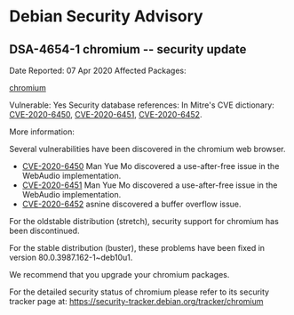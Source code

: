 
Debian Security Advisory
========================


DSA-4654-1 chromium -- security update
--------------------------------------



Date Reported:
07 Apr 2020
Affected Packages:

[chromium](https://packages.debian.org/src:chromium)

Vulnerable:
Yes
Security database references:
In Mitre's CVE dictionary: [CVE-2020-6450](https://security-tracker.debian.org/tracker/CVE-2020-6450), [CVE-2020-6451](https://security-tracker.debian.org/tracker/CVE-2020-6451), [CVE-2020-6452](https://security-tracker.debian.org/tracker/CVE-2020-6452).  

More information:

Several vulnerabilities have been discovered in the chromium web browser.


* [CVE-2020-6450](https://security-tracker.debian.org/tracker/CVE-2020-6450)
Man Yue Mo discovered a use-after-free issue in the WebAudio
 implementation.
* [CVE-2020-6451](https://security-tracker.debian.org/tracker/CVE-2020-6451)
Man Yue Mo discovered a use-after-free issue in the WebAudio
 implementation.
* [CVE-2020-6452](https://security-tracker.debian.org/tracker/CVE-2020-6452)
asnine discovered a buffer overflow issue.


For the oldstable distribution (stretch), security support for chromium
has been discontinued.


For the stable distribution (buster), these problems have been fixed in
version 80.0.3987.162-1~deb10u1.


We recommend that you upgrade your chromium packages.


For the detailed security status of chromium please refer to
its security tracker page at:
<https://security-tracker.debian.org/tracker/chromium>





